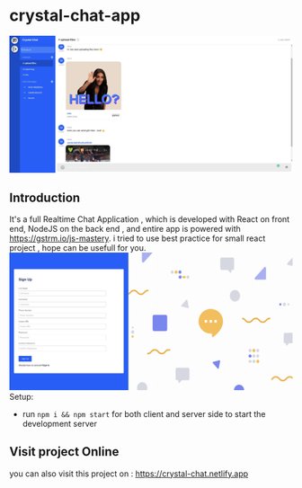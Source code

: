 # crystal-chat-app
![Crystal Chat Application](/main.PNG)

## Introduction
It's a full Realtime Chat Application , which is developed with React on front end, NodeJS on the back end , and entire app is powered with  https://gstrm.io/js-mastery.
i tried to use best practice for small react project , hope can be usefull for you.
 ![Crystal Chat Application](/signup.PNG)
Setup:
- run ```npm i && npm start``` for both client and server side to start the development server
## Visit project Online
 you can also visit this project on :
 https://crystal-chat.netlify.app
